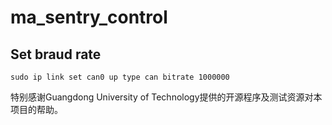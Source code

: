 # ma_sentry_control

## Set braud rate

    sudo ip link set can0 up type can bitrate 1000000

特别感谢Guangdong University of Technology提供的开源程序及测试资源对本项目的帮助。
